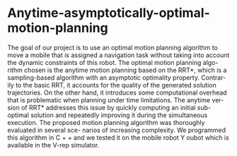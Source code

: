 # Anytime-asymptotically-optimal-motion-planning
The goal of our project is to use an optimal motion planning algorithm to move a mobile that is assigned a navigation task without taking into account the dynamic constraints of this robot. The optimal motion planning algo- rithm chosen is the anytime motion planning based on the RRT*, which is a sampling-based algorithm with an asymptotic optimality property. Contrar- ily to the basic RRT, it accounts for the quality of the generated solution trajectories. On the other hand, it introduces some computational overhead that is problematic when planning under time limitations. The anytime ver- sion of RRT* addresses this issue by quickly computing an initial sub-optimal solution and repeatedly improving it during the simultaneous execution. The proposed motion planning algorithm was thoroughly evaluated in several sce- narios of increasing complexity. We programmed this algorithm in C + + and we tested it on the mobile robot Y oubot which is available in the V-rep simulator.
